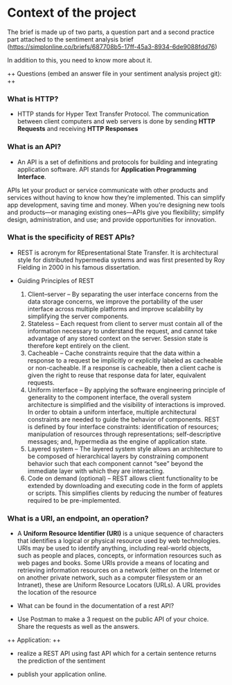 # Context of the project
The brief is made up of two parts, a question part and a second practice part attached to the sentiment analysis brief (https://simplonline.co/briefs/687708b5-17ff-45a3-8934-6de9088fdd76)

In addition to this, you need to know more about it.

++ Questions (embed an answer file in your sentiment analysis project git): ++

### What is HTTP?
* HTTP stands for Hyper Text Transfer Protocol. The communication between client computers and web servers is done by sending **HTTP Requests** and receiving **HTTP Responses**

### What is an API?
* An API is a set of definitions and protocols for building and integrating application software. API stands for **Application Programming Interface**.

APIs let your product or service communicate with other products and services without having to know how they’re implemented. This can simplify app development, saving time and money. When you’re designing new tools and products—or managing existing ones—APIs give you flexibility; simplify design, administration, and use; and provide opportunities for innovation.

### What is the specificity of REST APIs?
* REST is acronym for REpresentational State Transfer. It is architectural style for distributed hypermedia systems and was first presented by Roy Fielding in 2000 in his famous dissertation.
* Guiding Principles of REST

    1. Client–server – By separating the user interface concerns from the data storage concerns, we improve the portability of the user interface across multiple platforms and improve scalability by simplifying the server components.
    2. Stateless – Each request from client to server must contain all of the information necessary to understand the request, and cannot take advantage of any stored context on the server. Session state is therefore kept entirely on the client.
    3. Cacheable – Cache constraints require that the data within a response to a request be implicitly or explicitly labeled as cacheable or non-cacheable. If a response is cacheable, then a client cache is given the right to reuse that response data for later, equivalent requests.
    4. Uniform interface – By applying the software engineering principle of generality to the component interface, the overall system architecture is simplified and the visibility of interactions is improved. In order to obtain a uniform interface, multiple architectural constraints are needed to guide the behavior of components. REST is defined by four interface constraints: identification of resources; manipulation of resources through representations; self-descriptive messages; and, hypermedia as the engine of application state.
    5. Layered system – The layered system style allows an architecture to be composed of hierarchical layers by constraining component behavior such that each component cannot “see” beyond the immediate layer with which they are interacting.
    6. Code on demand (optional) – REST allows client functionality to be extended by downloading and executing code in the form of applets or scripts. This simplifies clients by reducing the number of features required to be pre-implemented.

### What is a URI, an endpoint, an operation?
* A **Uniform Resource Identifier (URI)** is a unique sequence of characters that identifies a logical or physical resource used by web technologies. URIs may be used to identify anything, including real-world objects, such as people and places, concepts, or information resources such as web pages and books. Some URIs provide a means of locating and retrieving information resources on a network (either on the Internet or on another private network, such as a computer filesystem or an Intranet), these are Uniform Resource Locators (URLs). A URL provides the location of the resource

* What can be found in the documentation of a rest API?

* Use Postman to make a 3 request on the public API of your choice. Share the requests as well as the answers.

++ Application: ++

* realize a REST API using fast API which for a certain sentence returns the prediction of the sentiment

* publish your application online.
